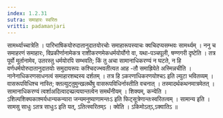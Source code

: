 ```yaml
---
index: 1.2.31
sutra: समाहारः स्वरितः
vritti: padamanjari
---
```


 सामर्थ्याच्चात्रेति । पारिभाषिकयोरुदातानुदातयोरचोः समाहारूपस्याचः क्वचिदप्यसम्भवः सामर्थ्यम् । ननु च समाहरणं समाहारः, विप्रकीर्णानामेकत्र राशीकरणमेकधर्मयोर्योगो वा, यथा-पञ्चपूली, षण्णगरी दृष्टेति । तत्र पूर्वो मूर्तानामेव, उतरस्तु धर्मयोरपि सम्भवति; किं तु अचा सामानाधिकरण्यं न घटते, न हि वर्णधर्मयोरुदातानुदातयोः समुदायरूपः कश्चिदज्भवतीत्यत आह -तौ समाह्रियेते अस्मिन्नचीति । नानेनाधिकरणसाधनत्वं समाहारशब्दस्य दर्शतम् । तत्र हि ऽकरणाधिकरणयोश्चऽ इति ल्युटा भवितव्यम् । वासरूपविधिश्च नास्ति; क्तल्युट्तुमुन्खलर्थेषु वासरूपविधिर्नास्तीति वचनात् । तस्मादर्थकथनमात्रमेतत् । सामानाधिकरण्यं त्वर्शाअदित्वादच्प्रत्ययान्तत्वेन समर्थंनीयम् । शिक्यम्, कन्येति । ऽशिल्पशिक्यकाश्मर्यधान्यकन्यारा जन्यमनुष्याणामन्तःऽ इति फिट्सूत्रेणान्तःस्वरितत्वम् । सामान्य इति । सामसु साधुः ऽतत्र साधुःऽ इति यत्, ऽतित्स्वरितम्ऽ । क्वेति । ऽकिमोऽत्ऽ,ऽक्वातिऽ ॥